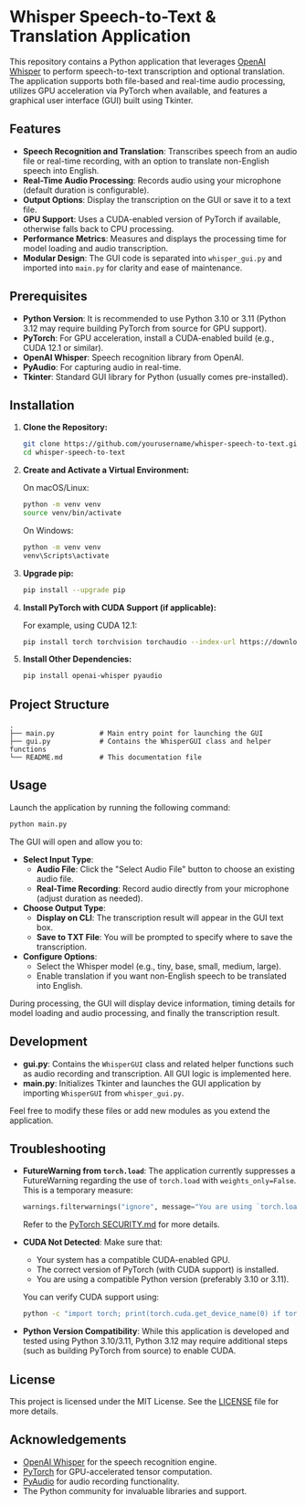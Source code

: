 # Whisper Speech-to-Text & Translation Application

This repository contains a Python application that leverages [OpenAI Whisper](https://github.com/openai/whisper) to perform speech-to-text transcription and optional translation. The application supports both file-based and real-time audio processing, utilizes GPU acceleration via PyTorch when available, and features a graphical user interface (GUI) built using Tkinter.

## Features

- **Speech Recognition and Translation**: Transcribes speech from an audio file or real-time recording, with an option to translate non-English speech into English.
- **Real-Time Audio Processing**: Records audio using your microphone (default duration is configurable).
- **Output Options**: Display the transcription on the GUI or save it to a text file.
- **GPU Support**: Uses a CUDA-enabled version of PyTorch if available, otherwise falls back to CPU processing.
- **Performance Metrics**: Measures and displays the processing time for model loading and audio transcription.
- **Modular Design**: The GUI code is separated into `whisper_gui.py` and imported into `main.py` for clarity and ease of maintenance.

## Prerequisites

- **Python Version**: It is recommended to use Python 3.10 or 3.11 (Python 3.12 may require building PyTorch from source for GPU support).
- **PyTorch**: For GPU acceleration, install a CUDA-enabled build (e.g., CUDA 12.1 or similar).
- **OpenAI Whisper**: Speech recognition library from OpenAI.
- **PyAudio**: For capturing audio in real-time.
- **Tkinter**: Standard GUI library for Python (usually comes pre-installed).

## Installation

1. **Clone the Repository:**

   ```bash
   git clone https://github.com/yourusername/whisper-speech-to-text.git
   cd whisper-speech-to-text
   ```

2. **Create and Activate a Virtual Environment:**

   On macOS/Linux:
   ```bash
   python -m venv venv
   source venv/bin/activate
   ```
   On Windows:
   ```bash
   python -m venv venv
   venv\Scripts\activate
   ```

3. **Upgrade pip:**

   ```bash
   pip install --upgrade pip
   ```

4. **Install PyTorch with CUDA Support (if applicable):**

   For example, using CUDA 12.1:
   ```bash
   pip install torch torchvision torchaudio --index-url https://download.pytorch.org/whl/cu121
   ```

5. **Install Other Dependencies:**

   ```bash
   pip install openai-whisper pyaudio
   ```

## Project Structure

```
.
├── main.py           # Main entry point for launching the GUI
├── gui.py            # Contains the WhisperGUI class and helper functions
└── README.md         # This documentation file
```

## Usage

Launch the application by running the following command:

```bash
python main.py
```

The GUI will open and allow you to:

- **Select Input Type**:
  - **Audio File**: Click the "Select Audio File" button to choose an existing audio file.
  - **Real-Time Recording**: Record audio directly from your microphone (adjust duration as needed).
- **Choose Output Type**:
  - **Display on CLI**: The transcription result will appear in the GUI text box.
  - **Save to TXT File**: You will be prompted to specify where to save the transcription.
- **Configure Options**:
  - Select the Whisper model (e.g., tiny, base, small, medium, large).
  - Enable translation if you want non-English speech to be translated into English.

During processing, the GUI will display device information, timing details for model loading and audio processing, and finally the transcription result.

## Development

- **gui.py**: Contains the `WhisperGUI` class and related helper functions such as audio recording and transcription. All GUI logic is implemented here.
- **main.py**: Initializes Tkinter and launches the GUI application by importing `WhisperGUI` from `whisper_gui.py`.

Feel free to modify these files or add new modules as you extend the application.

## Troubleshooting

- **FutureWarning from `torch.load`**:
  The application currently suppresses a FutureWarning regarding the use of `torch.load` with `weights_only=False`. This is a temporary measure:
  ```python
  warnings.filterwarnings("ignore", message="You are using `torch.load` with `weights_only=False`")
  ```
  Refer to the [PyTorch SECURITY.md](https://github.com/pytorch/pytorch/blob/main/SECURITY.md#untrusted-models) for more details.

- **CUDA Not Detected**:
  Make sure that:
  - Your system has a compatible CUDA-enabled GPU.
  - The correct version of PyTorch (with CUDA support) is installed.
  - You are using a compatible Python version (preferably 3.10 or 3.11).

  You can verify CUDA support using:
  ```bash
  python -c "import torch; print(torch.cuda.get_device_name(0) if torch.cuda.is_available() else 'CUDA not available')"
  ```

- **Python Version Compatibility**:
  While this application is developed and tested using Python 3.10/3.11, Python 3.12 may require additional steps (such as building PyTorch from source) to enable CUDA.

## License

This project is licensed under the MIT License. See the [LICENSE](LICENSE) file for more details.

## Acknowledgements

- [OpenAI Whisper](https://github.com/openai/whisper) for the speech recognition engine.
- [PyTorch](https://pytorch.org/) for GPU-accelerated tensor computation.
- [PyAudio](https://people.csail.mit.edu/hubert/pyaudio/) for audio recording functionality.
- The Python community for invaluable libraries and support.